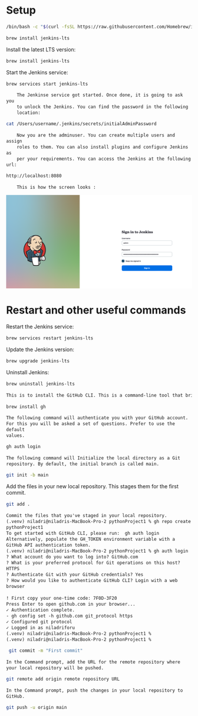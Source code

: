 # Setup


```bash
/bin/bash -c "$(curl -fsSL https://raw.githubusercontent.com/Homebrew/install/HEAD/install.sh)"
```
```bash
brew install jenkins-lts
```

Install the latest LTS version: 
```bash
brew install jenkins-lts
```
Start the Jenkins service: 
```bash
brew services start jenkins-lts
```

        The Jenkinse service got started. Once done, it is going to ask you
        to unlock the Jenkins. You can find the password in the following
        location:
```bash
cat /Users/username/.jenkins/secrets/initialAdminPassword
```
        Now you are the adminuser. You can create multiple users and assign 
        roles to them. You can also install plugins and configure Jenkins as
        per your requirements. You can access the Jenkins at the following url:
```bash
http://localhost:8080
```
        This is how the screen looks : 
![Jenkins Login Screen](jenkins_logging_screen/jenkins_login_screen.png)

# Restart and other useful commands
Restart the Jenkins service: 
```bash
brew services restart jenkins-lts
```
Update the Jenkins version: 
```bash
brew upgrade jenkins-lts
```
Uninstall Jenkins: 
```bash
brew uninstall jenkins-lts
```
```bash
This is to install the GitHub CLI. This is a command-line tool that brings GitHub to your terminal.
```
```bash
brew install gh
```
    The following command will authenticate you with your GitHub account.
    For this you will be asked a set of questions. Prefer to use the default
    values.
```bash
gh auth login

```
    The following command will Initialize the local directory as a Git repository. By default, the initial branch is called main.

```bash
git init -b main
```
   Add the files in your new local repository. This stages them for the first commit.

```bash
git add .
```

    Commit the files that you've staged in your local repository.
    (.venv) niladri@niladris-MacBook-Pro-2 pythonProject1 % gh repo create pythonProject1
    To get started with GitHub CLI, please run:  gh auth login
    Alternatively, populate the GH_TOKEN environment variable with a GitHub API authentication token.
    (.venv) niladri@niladris-MacBook-Pro-2 pythonProject1 % gh auth login
    ? What account do you want to log into? GitHub.com
    ? What is your preferred protocol for Git operations on this host? HTTPS
    ? Authenticate Git with your GitHub credentials? Yes
    ? How would you like to authenticate GitHub CLI? Login with a web browser
    
    ! First copy your one-time code: 7F0D-3F20
    Press Enter to open github.com in your browser... 
    ✓ Authentication complete.
    - gh config set -h github.com git_protocol https
    ✓ Configured git protocol
    ✓ Logged in as niladriforu
    (.venv) niladri@niladris-MacBook-Pro-2 pythonProject1 % 
    (.venv) niladri@niladris-MacBook-Pro-2 pythonProject1 % 

```bash
 git commit -m "First commit"
```

    In the Command prompt, add the URL for the remote repository where your local repository will be pushed.
```bash
git remote add origin remote repository URL
```

    In the Command prompt, push the changes in your local repository to GitHub.
```bash
git push -u origin main
```


